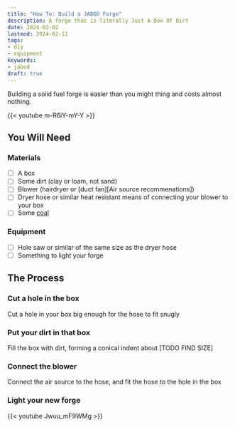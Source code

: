 ```yaml
---
title: "How To: Build a JABOD Forge"
description: A forge that is literally Just A Box Of Dirt
date: 2024-02-02
lastmod: 2024-02-11
tags:
- diy
- equipment
keywords:
- jabod
draft: true
---
```

Building a solid fuel forge is easier than you might thing and costs almost nothing.

{{< youtube m-R6iY-mY-Y >}}

## You Will Need

### Materials

- [ ] A box
- [ ] Some dirt (clay or loam, not sand)
- [ ] Blower (hairdryer or [duct fan][Air source recommenations])
- [ ] Dryer hose or similar heat resistant means of connecting your blower to your box
- [ ] Some [coal][]

### Equipment

- [ ] Hole saw or similar of the same size as the dryer hose
- [ ] Something to light your forge

## The Process

### Cut a hole in the box

Cut a hole in your box big enough for the hose to fit snugly

### Put your dirt in that box

Fill the box with dirt, forming a conical indent about [TODO FIND SIZE]

### Connect the blower

Connect the air source to the hose, and fit the hose to the hole in the box

### Light your new forge

{{< youtube Jwuu_mF9WMg >}}

[Air source recommendations]: https://www.ebay.com/itm/iPower-4-6-8-Inch-Inline-Duct-Fan-Variable-Speed-Controller-HVAC-Blower-Kit/163765156989
[coal]: https://www.tractorsupply.com/tsc/product/premium-nut-coal
